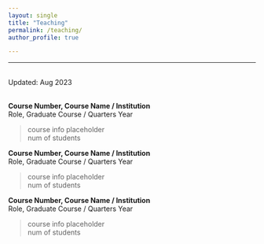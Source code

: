 ```yaml
---
layout: single
title: "Teaching"
permalink: /teaching/
author_profile: true

---
```


------

<br>
Updated: Aug 2023
<br><br>

**Course Number, Course Name / Institution** <br>
Role, Graduate Course / Quarters Year

> course info placeholder <br>
> num of students

**Course Number, Course Name / Institution** <br>
Role, Graduate Course / Quarters Year

> course info placeholder <br>
> num of students

**Course Number, Course Name / Institution** <br>
Role, Graduate Course / Quarters Year

> course info placeholder <br>
> num of students
